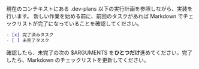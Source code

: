 現在のコンテキストにある .dev-plans 以下の実行計画を参照しながら、実装を行います。
新しい作業を始める前に、前回のタスクがあれば Markdown でチェックリストが完了になっていることを確認してください。

```markdown
- [x] 完了済みタスク
- [ ] 未完了タスク
```

確認したら、未完了の次の $ARGUMENTS を**ひとつだけ**進めてください。完了したら、Markdown のチェックリストを更新してください。
